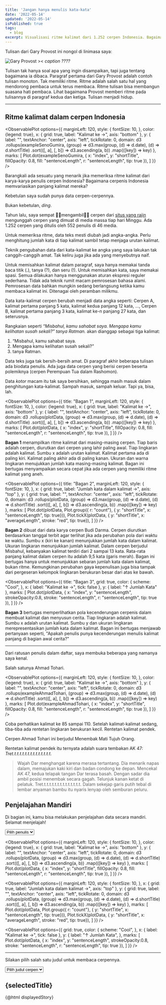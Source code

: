 ```yaml
---
title: 'Jangan hanya menulis kata-kata'
date: '2022-05-14'
updated: '2022-05-14'
isPublished: true
tags:
  - blog
excerpt: Visualisasi ritme kalimat dari 1.252 cerpen Indonesia. Bagaimana cerpenis Indonesia menyelang-nyeling panjang kalimat mereka?
---
```


<script>
    import ObservablePlot from '$lib/components/ObservablePlot.svelte';
    import * as Plot from '@observablehq/plot';
    import * as d3 from 'd3';
    import data from '$lib/data/cerpen.json';

    // Filter authors and get unique sorted authors
    const shortStories = data.filter(d => d.rubrik === "Cerpen");
    const authors = Array.from(new Set(shortStories.map(d => d.author))).sort((a, b) => a.localeCompare(b));

    let selectedAuthor = ''; // To store the selected author

    // Split text into paragraphs
    const splitIntoParagraphs = (str) => str.split(/\n+/).filter(Boolean);

    // Split text into sentences
    const splitIntoSentences = (str) => str.match(/[^.!?]+[.!?]+/g) || [];

    // Calculate mean of an array
    const mean = (arr = []) => arr.reduce((a, b) => a + b, 0) / arr.length;

    // Parse sample text
    const parseSample = (sample = "") => {
        const paragraphs = splitIntoParagraphs(sample).map(splitIntoSentences);
        const sentences = paragraphs.flat();
        const sentenceLengths = sentences.map(sentence => sentence.trim().split(/\s+/).length);
        const averageLength = mean(sentenceLengths);

        return {
            paragraphs,
            sentenceLengths,
            averageLength,
        };
    };

    let filteredShortStories = shortStories.filter(d => d.author == "Budi Darma");

    let calculatedFilteredData = [];
    function updateCalculatedData() {
        calculatedFilteredData = filteredShortStories.map(d => ({ ...d, ...parseSample(d.content) }));
    }
    updateCalculatedData();

    let plotData = [];
    function updatePlotData() {
        plotData = calculatedFilteredData.flatMap((d) =>
            d.sentenceLengths.map((sentenceLength, index) => ({
                title: d.title,
                shortTitle: d.title.length > 18 ? `${d.title.slice(0, 18)}...` : d.title,
                sentenceLength,
                averageLength: d.averageLength,
                index,
                date: d.date,
                content: d.content
            }))
        );
    }
    updatePlotData();

    let exampleAhmadTohari = shortStories
        .filter(d => d.title == "Menembak Mati Tujuh Orang")
        .map(d => ({ ...d, ...parseSample(d.content) }))
        .flatMap((d) =>
            d.sentenceLengths.map((sentenceLength, index) => ({
                title: d.title,
                shortTitle: d.title.length > 18 ? `${d.title.slice(0, 18)}...` : d.title,
                sentenceLength,
                averageLength: d.averageLength,
                index,
                date: d.date
            })
            )
        );

    let exampleSenoGumira = shortStories
        .filter(d => d.author == "Seno Gumira Ajidarma")
        .map(d => ({ ...d, ...parseSample(d.content) }))
        .flatMap((d) =>
            d.sentenceLengths.map((sentenceLength, index) => ({
                title: d.title,
                shortTitle: d.title.length > 18 ? `${d.title.slice(0, 18)}...` : d.title,
                sentenceLength,
                averageLength: d.averageLength,
                index,
                date: d.date
            })
            )
        );

    let colorScale = d3.scaleLinear().domain([0, 30 / 2, 30]).range(["#b8b8ff", "#fff", "#ff6978"]);

    function render(content) {
        const paragraphs = content.split('\n');
        return paragraphs.map((paragraph, index) => {
            const sentences = paragraph.match(/[^.!?]+[.!?]+/g) || [];
            const coloredSentences = sentences.map(sentence => {
                const parsed_sentence = sentence.split(" ");
                const wc = parsed_sentence.filter(word => word.length !== 0).length;
                const colorWC = colorScale(wc);
                return `<span style="background:${colorWC}">${sentence}</span>`;
            }).join("");

            return `<p id="paragraph-${index}" style="margin-bottom: 10px;" >${coloredSentences}</p>`;
        }).join("");
    }

    let titles = Array.from(new Set(filteredShortStories.map(d => d.title))).sort((a, b) => a.localeCompare(b));

    function updateTitleData() {
        titles = Array.from(new Set(filteredShortStories.map(d => d.title))).sort((a, b) => a.localeCompare(b));
    }

    function handleAuthorChange(event) {
        selectedAuthor = event.target.value;
        filteredShortStories = selectedAuthor === '' ? shortStories : shortStories.filter(d => d.author === selectedAuthor);
        selectedTitle = '';
        selectedStory = '';
        displayedStory = '';
        updateCalculatedData();
        updatePlotData();
        updateTitleData();
    }

    let selectedTitle = ''; // To store the selected title
    let selectedStory = '';
    let displayedStory = '';

    function handleStoryChange(event) {
        selectedTitle = event.target.value;
        selectedStory = selectedTitle === '' ? '' : filteredShortStories.filter(d => d.title === selectedTitle)[0].content;
        displayedStory = render(selectedStory);
    }
</script>

Tulisan dari Gary Provost ini nongol di linimasa saya:

![Gary Provost ><](/images/gary-provost.png)
_caption ????_

Tulisan tak hanya soal apa yang ingin disampaikan, tapi juga tentang bagaimana ia dibaca. Paragraf pertama dari Gary Provost adalah contoh tulisan monoton. Tak memiliki ritme. Ritme adalah salah satu hal yang mendorong pembaca untuk terus membaca. Ritme tulisan bisa membangun suasana hati pembaca. Lihat bagaimana Provost memberi ritme pada tulisannya di paragraf kedua dan ketiga. Tulisan menjadi hidup.

---

## Ritme kalimat dalam cerpen Indonesia

<ObservablePlot options={{
    marginLeft: 120,
    style: {
      fontSize: 10,
    },
    color: {legend: true},
    x: {
      grid: true,
      label: "Kalimat ke →",
      axis: "bottom"
    },
    y: {
      label: "",
      textAnchor: "center",
      axis: "left",
      tickRotate: 0,
      domain: d3
        .rollups(exampleSenoGumira, (group) => d3.max(group, (d) => d.date), (d) => d.shortTitle)
        .sort(([, a], [, b]) => d3.ascending(a, b))
        .map(([key]) => key)
    },
    marks: [
      Plot.dot(exampleSenoGumira, { x: "index", y: "shortTitle", fillOpacity: 0.8, fill: "sentenceLength", r: "sentenceLength", tip: true }),
    ]
  }}
/>

Barangkali ada sesuatu yang menarik jika memeriksa ritme kalimat dari karya-karya penulis cerpen Indonesia? Bagaimana cerpenis Indonesia memvariasikan panjang kalimat mereka?

Kebetulan saya sudah punya data cerpen-cerpennya.

Bukan kebetulan, _ding_.

Tahun lalu, saya sempat 🏴‍☠️mengambil🏴‍☠️ cerpen dari [situs yang rajin](https://ruangsastra.com/wp-json/wp/v2/posts) mengunggah cerpen yang dimuat di media massa tiap hari Minggu. Ada 1.252 cerpen yang ditulis oleh 552 penulis di 46 media.

Untuk memeriksa ritme, data teks mesti diubah jadi angka-angka. Perlu menghitung jumlah kata di tiap kalimat sambil tetap menjaga urutan kalimat.

Teknik pengubahan data dari kata-kalimat ke angka yang saya lakukan tak canggih-canggih amat. Tak keliru juga jika ada yang menyebutnya naif.

Untuk memisahkan kalimat dalam paragraf, saya hanya memakai tanda baca titik (.), tanya (?), dan seru (!). Untuk memisahkan kata, saya memakai spasi. Semua dilakukan hanya menggunakan aturan ekspresi reguler sederhana. Tidak ada teknik rumit macam pemrosesan bahasa alami. Pemrosesan data bahkan mungkin sedang berlangsung ketika kamu membaca kalimat ini. Ditenagai oleh peramban milikmu.

Data kata-kalimat cerpen berubah menjadi data angka seperti: Cerpen A, kalimat pertama panjang 5 kata, kalimat kedua panjang 12 kata, ..., Cerpen B, kalimat pertama panjang 3 kata, kalimat ke-n panjang 27 kata, dan seterusnya.

Rangkaian seperti _“Misbahul, kamu sahabat saya. Mengapa kamu kelihatan susah sekali?” tanya Ratman._ akan dianggap sebagai tiga kalimat:

1. “Misbahul, kamu sahabat saya.
2. Mengapa kamu kelihatan susah sekali?”
3. tanya Ratman.

Data teks juga tak bersih-bersih amat. Di paragraf akhir beberapa tulisan ada biodata penulis. Ada juga data cerpen yang berisi cerpen beserta polemiknya (cerpen Perempuan Tua dalam Rashomon).

Data _kotor_ macam itu tak saya bersihkan, sehingga masih masuk dalam penghitungan kata-kalimat. Sampah masuk, sampah keluar. Tapi ya, bisa, lah.

<ObservablePlot options={{
    title: "Bagan 1",
    marginLeft: 120,
    style: {
      fontSize: 10,
    },
    color: {legend: true},
    x: {
      grid: true,
      label: "Kalimat ke →",
      axis: "bottom"
    },
    y: {
      label: "",
      textAnchor: "center",
      axis: "left",
      tickRotate: 0,
      domain: d3
        .rollups(plotData, (group) => d3.max(group, (d) => d.date), (d) => d.shortTitle)
        .sort(([, a], [, b]) => d3.ascending(a, b))
        .map(([key]) => key)
    },
    marks: [
      Plot.dot(plotData, { x: "index", y: "shortTitle", fillOpacity: 0.8, fill: "sentenceLength", r: "sentenceLength", tip: true }),
    ]
  }}
/>

**Bagan 1** menampilkan ritme kalimat dari masing-masing cerpen. Tiap baris adalah cerpen, diurutkan dari cerpen yang lahir paling awal. Tiap lingkaran adalah kalimat. Sumbu x adalah urutan kalimat. Kalimat pertama ada di paling kiri. Kalimat paling akhir ada di paling kanan. Ukuran dan warna lingkaran menujukkan jumlah kata masing-masing kalimat. Bagan ini bertugas menyampaikan secara cepat jika ada cerpen yang memiliki ritme kalimat yang aneh.

<ObservablePlot options={{
    title: "Bagan 2",
    marginLeft: 120,
    style: {
        fontSize: 10,
    },
    x: {
        grid: true,
        label: "Jumlah kata dalam kalimat →",
        axis: "top"
    },
    y: {
        grid: true,
        label: "",
        textAnchor: "center",
        axis: "left",
        tickRotate: 0,
        domain: d3
        .rollups(plotData, (group) => d3.max(group, (d) => d.date), (d) => d.shortTitle)
        .sort(([, a], [, b]) => d3.ascending(a, b))
        .map(([key]) => key)
    },
    marks: [
        Plot.dot(plotData, Plot.group({ r: "count"}, { y: "shortTitle", x: "sentenceLength", tip: true})),
        Plot.tickX(plotData, { y: "shortTitle", x: "averageLength", stroke: "red", tip: true}),
    ]
  }}
/>

**Bagan 2** dibuat dari data karya cerpen Budi Darma. Cerpen diurutkan berdasarkan tanggal terbit agar terlihat jika ada perubahan pola dari waktu ke waktu. Sumbu x (kiri ke kanan) menunjukkan jumlah kata dalam kalimat. Ukuran lingkaran menunjukkan jumlah kalimat. Dalam cerpen berjudul Misbahul, kebanyakan kalimat terdiri dari 2 sampai 13 kata. Rata-rata panjang kalimat dalam cerpen itu adalah 9,5 kata (garis merah). Bagan ini bertugas hanya untuk menunjukkan sebaran jumlah kata dalam kalimat, bukan ritme. Kemungkinan perubahan gaya kepenulisan juga bisa tampak dari pergeseran kelompok lingkaran berukuran besar dari atas ke bawah.

<ObservablePlot options={{
    title: "Bagan 3",
    grid: true,
    color: {
      scheme: "Cool",
    },
    x: {
      label: "Kalimat ke →",
      tick: false
    },
    y: {
      label: "↑ Jumlah Kata"
    },
    marks: [
      Plot.dot(plotData, { x: "index", y: "sentenceLength", strokeOpacity:0.8, stroke: "sentenceLength", r: "sentenceLength", tip: true }),
    ]
  }}
/>

**Bagan 3** bertugas memperlihatkan pola kecenderungan cerpenis dalam membuat kalimat dan menyusun cerita. Tiap lingkaran adalah kalimat. Sumbu x adalah urutan kalimat. Sumbu y dan ukuran lingkaran merepresentasikan jumlah kata dalam kalimat. Bagan ini bertugas menjawab pertanyaan seperti, "Apakah penulis punya kecenderungan menulis kalimat panjang di bagian awal cerita?"

---

Dari ratusan penulis dalam daftar, saya membuka beberapa yang namanya saya kenal.

Salah satunya Ahmad Tohari.

<ObservablePlot options={{
    marginLeft: 120,
    style: {
      fontSize: 10,
    },
    color: {legend: true},
    x: {
      grid: true,
      label: "Kalimat ke →",
      axis: "bottom"
    },
    y: {
      label: "",
      textAnchor: "center",
      axis: "left",
      tickRotate: 0,
      domain: d3
        .rollups(exampleAhmadTohari, (group) => d3.max(group, (d) => d.date), (d) => d.shortTitle)
        .sort(([, a], [, b]) => d3.ascending(a, b))
        .map(([key]) => key)
    },
    marks: [
      Plot.dot(exampleAhmadTohari, { x: "index", y: "shortTitle", fillOpacity: 0.8, fill: "sentenceLength", r: "sentenceLength", tip: true }),
    ]
  }}
/>

Coba perhatikan kalimat ke 85 sampai 110. Setelah kalimat-kalimat sedang, tiba-tiba ada rentetan lingkaran berukuran kecil. Rentetan kalimat pendek.

Cerpen Ahmad Tohari ini berjudul Menembak Mati Tujuh Orang.

Rentetan kalimat pendek itu ternyata adalah suara tembakan AK 47: _Tret.t.t.t.t.t.t.t.t.t.t.t.t.t.t._

> Wajah Dar menghangat karena merasa tertantang. Dia menarik napas dalam, memajukan kaki kiri dan badan condong ke depan. Mencekal AK 47, kedua telapak tangan Dar terasa basah. Dengan sadar dia ambil posisi menembak secara gagah. Telunjuk kanan ketat di pelatuk. Tret.t.t.t.t.t.t.t.t.t.t.t.t.t.t. Dalam sekejap garis putih tebal di lembar anyaman bambu itu nyaris lenyap oleh semburan peluru.

## Penjelajahan Mandiri

Di bagian ini, kamu bisa melakukan penjelajahan data secara mandiri. Selamat menjelajah!

<select on:change={handleAuthorChange}   on:change="{() => selectedStory = ''}">
  <option value="">Pilih penulis</option>
  {#each Array.from(authors) as author}
    <option value={author}>{author}</option>
  {/each}
</select>

<ObservablePlot options={{
    marginLeft: 120,
    style: {
      fontSize: 10,
    },
    color: {legend: true},
    x: {
      grid: true,
      label: "Kalimat ke →",
      axis: "bottom"
    },
    y: {
      label: "",
      textAnchor: "center",
      axis: "left",
      tickRotate: 0,
      domain: d3
        .rollups(plotData, (group) => d3.max(group, (d) => d.date), (d) => d.shortTitle)
        .sort(([, a], [, b]) => d3.ascending(a, b))
        .map(([key]) => key)
    },
    marks: [
      Plot.dot(plotData, { x: "index", y: "shortTitle", fillOpacity: 0.8, fill: "sentenceLength", r: "sentenceLength", tip: true }),
    ]
  }}
/>

<ObservablePlot options={{
    marginLeft: 120,
    style: {
        fontSize: 10,
    },
    x: {
        grid: true,
        label: "Jumlah kata dalam kalimat →",
        axis: "top"
    },
    y: {
        grid: true,
        label: "",
        textAnchor: "center",
        axis: "left",
        tickRotate: 0,
        domain: d3
        .rollups(plotData, (group) => d3.max(group, (d) => d.date), (d) => d.shortTitle)
        .sort(([, a], [, b]) => d3.ascending(a, b))
        .map(([key]) => key)
    },
    marks: [
        Plot.dot(plotData, Plot.group({ r: "count"}, { y: "shortTitle", x: "sentenceLength", tip: true})),
        Plot.tickX(plotData, { y: "shortTitle", x: "averageLength", stroke: "red", tip: true}),
    ]
  }}
/>

<ObservablePlot options={{
    grid: true,
    color: {
      scheme: "Cool",
    },
    x: {
      label: "Kalimat ke →",
      tick: false
    },
    y: {
      label: "↑ Jumlah Kata",
    },
    marks: [
      Plot.dot(plotData, { x: "index", y: "sentenceLength", strokeOpacity:0.8, stroke: "sentenceLength", r: "sentenceLength", tip: true }),
    ]
  }}
/>

---

Silakan pilih salah satu judul untuk membaca cerpennya.

<select on:change={handleStoryChange}>
  <option value="">Pilih judul cerpen</option>
  {#each Array.from(titles) as title}
    <option value={title}> {title} </option>
  {/each}
</select>

## {selectedTitle}

<div>
  {@html displayedStory}
</div>
